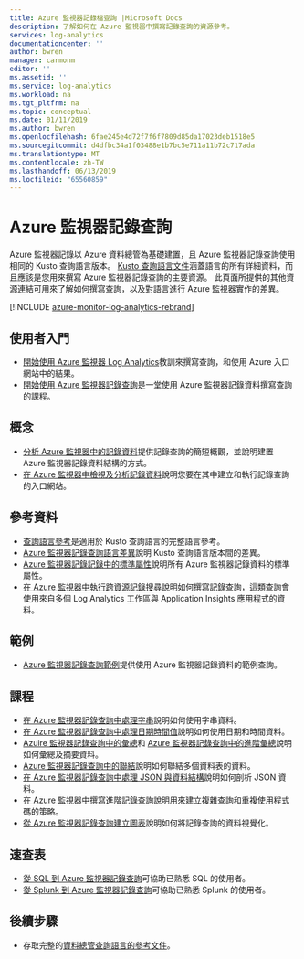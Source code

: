 ```yaml
---
title: Azure 監視器記錄檔查詢 |Microsoft Docs
description: 了解如何在 Azure 監視器中撰寫記錄查詢的資源參考。
services: log-analytics
documentationcenter: ''
author: bwren
manager: carmonm
editor: ''
ms.assetid: ''
ms.service: log-analytics
ms.workload: na
ms.tgt_pltfrm: na
ms.topic: conceptual
ms.date: 01/11/2019
ms.author: bwren
ms.openlocfilehash: 6fae245e4d72f7f6f7809d85da17023deb1518e5
ms.sourcegitcommit: d4dfbc34a1f03488e1b7bc5e711a11b72c717ada
ms.translationtype: MT
ms.contentlocale: zh-TW
ms.lasthandoff: 06/13/2019
ms.locfileid: "65560859"
---
```

# <a name="azure-monitor-log-queries"></a>Azure 監視器記錄查詢
Azure 監視器記錄以 Azure 資料總管為基礎建置，且 Azure 監視器記錄查詢使用相同的 Kusto 查詢語言版本。 [Kusto 查詢語言文件](/azure/kusto/query)涵蓋語言的所有詳細資料，而且應該是您用來撰寫 Azure 監視器記錄查詢的主要資源。 此頁面所提供的其他資源連結可用來了解如何撰寫查詢，以及對語言進行 Azure 監視器實作的差異。

[!INCLUDE [azure-monitor-log-analytics-rebrand](../../../includes/azure-monitor-log-analytics-rebrand.md)]

## <a name="getting-started"></a>使用者入門

- [開始使用 Azure 監視器 Log Analytics](get-started-portal.md)教訓來撰寫查詢，和使用 Azure 入口網站中的結果。
- [開始使用 Azure 監視器記錄查詢](get-started-queries.md)是一堂使用 Azure 監視器記錄資料撰寫查詢的課程。

## <a name="concepts"></a>概念
- [分析 Azure 監視器中的記錄資料](../../azure-monitor/log-query/log-query-overview.md)提供記錄查詢的簡短概觀，並說明建置 Azure 監視器記錄資料結構的方式。
- [在 Azure 監視器中檢視及分析記錄資料](../../azure-monitor/log-query/portals.md)說明您要在其中建立和執行記錄查詢的入口網站。

## <a name="reference"></a>參考資料

- [查詢語言參考](/azure/kusto/query)是適用於 Kusto 查詢語言的完整語言參考。
- [Azure 監視器記錄查詢語言差異](data-explorer-difference.md)說明 Kusto 查詢語言版本間的差異。
- [Azure 監視器記錄記錄中的標準屬性](../../azure-monitor/platform/log-standard-properties.md)說明所有 Azure 監視器記錄資料的標準屬性。
- [在 Azure 監視器中執行跨資源記錄搜尋](../../azure-monitor/log-query/cross-workspace-query.md)說明如何撰寫記錄查詢，這類查詢會使用來自多個 Log Analytics 工作區與 Application Insights 應用程式的資料。


## <a name="examples"></a>範例

- [Azure 監視器記錄查詢範例](examples.md)提供使用 Azure 監視器記錄資料的範例查詢。



## <a name="lessons"></a>課程

- [在 Azure 監視器記錄查詢中處理字串](string-operations.md)說明如何使用字串資料。
- [在 Azure 監視器記錄查詢中處理日期時間值](datetime-operations.md)說明如何使用日期和時間資料。 
- [Azuire 監視器記錄查詢中的彙總](aggregations.md)和 [Azure 監視器記錄查詢中的進階彙總](advanced-aggregations.md)說明如何彙總及摘要資料。
- [Azure 監視器記錄查詢中的聯結](joins.md)說明如何聯結多個資料表的資料。
- [在 Azure 監視器記錄查詢中處理 JSON 與資料結構](json-data-structures.md)說明如何剖析 JSON 資料。
- [在 Azure 監視器中撰寫進階記錄查詢](advanced-query-writing.md)說明用來建立複雜查詢和重複使用程式碼的策略。
- [從 Azure 監視器記錄查詢建立圖表](charts.md)說明如何將記錄查詢的資料視覺化。

## <a name="cheatsheets"></a>速查表

-  [從 SQL 到 Azure 監視器記錄查詢](sql-cheatsheet.md)可協助已熟悉 SQL 的使用者。
-  [從 Splunk 到 Azure 監視器記錄查詢](splunk-cheatsheet.md)可協助已熟悉 Splunk 的使用者。
 
## <a name="next-steps"></a>後續步驟

- 存取完整的[資料總管查詢語言的參考文件](/azure/kusto/query/)。
